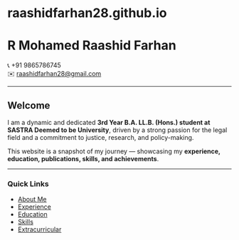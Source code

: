 # raashidfarhan28.github.io
# R Mohamed Raashid Farhan

📞 +91 9865786745  
✉️ raashidfarhan28@gmail.com  

---

## Welcome

I am a dynamic and dedicated **3rd Year B.A. LL.B. (Hons.) student at SASTRA Deemed to be University**, driven by a strong passion for the legal field and a commitment to justice, research, and policy-making.

This website is a snapshot of my journey — showcasing my **experience, education, publications, skills, and achievements**.

---

### Quick Links
- [About Me](about.md)
- [Experience](experience.md)
- [Education](education.md)
- [Skills](skills.md)
- [Extracurricular](extracurricular.md)
